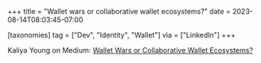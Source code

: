 +++
title = "Wallet wars or collaborative wallet ecosystems?"
date = 2023-08-14T08:03:45-07:00

[taxonomies]
tag = ["Dev", "Identity", "Wallet"]
via = ["LinkedIn"]
+++

Kaliya Young on Medium: [Wallet Wars or Collaborative Wallet Ecosystems?](https://medium.com/@identitywoman-in-business/wallet-wars-or-collaborative-wallet-ecosystems-cb27c717edb8)

<!-- more -->

